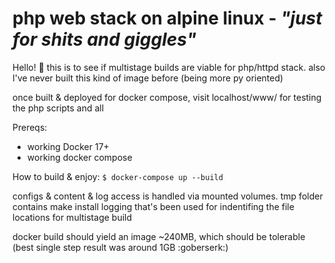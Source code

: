 # php web stack on alpine linux - _"just for shits and giggles"_

Hello! :wave: this is to see if multistage builds are viable for php/httpd stack. also I've never built this kind of image before (being more py oriented)

once built & deployed for docker compose, visit localhost/www/ for testing the php scripts and all

Prereqs:
* working Docker 17+
* working docker compose

How to build & enjoy:
```$ docker-compose up --build```

configs & content & log access is handled via mounted volumes.
tmp folder contains make install logging that's been used for indentifing the file locations for multistage build

docker build should yield an image ~240MB, which should be tolerable (best single step result was around 1GB :goberserk:)
